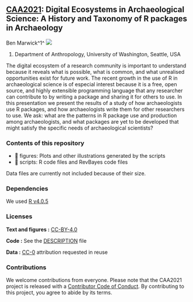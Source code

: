 
## [CAA2021](https://2021.caaconference.org/):  Digital Ecosystems in Archaeological Science: A History and Taxonomy of R packages in Archaeology

Ben Marwick^1^ [![](https://orcid.org/sites/default/files/images/orcid_16x16.png)](https://orcid.org/0000-0001-7879-4531 )   

1. Department of Anthropology, University of Washington, Seattle, USA    

The digital ecosystem of a research community is important to understand because it reveals what is possible, what is common, and what unrealised opportunities exist for future work. The recent growth in the use of R in archaeological science is of especial interest because it is a free, open source, and highly extensible programming language that any researcher can contribute to by writing a package and sharing it for others to use. In this presentation we present the results of a study of how archaeologists use R packages, and how archaeologists write them for other researchers to use. We ask: what are the patterns in R package use and production among archaeologists, and what packages are yet to be developed that might satisfy the specific needs of archaeological scientists? 

### Contents of this repository

- 📁 figures: Plots and other illustrations generated by the scripts
- 📁 scripts: R code files and RevBayes code files

Data files are currently not included because of their size.

### Dependencies

We used [R v4.0.5](https://cran.r-project.org/) 

### Licenses

**Text and figures :**
[CC-BY-4.0](http://creativecommons.org/licenses/by/4.0/)

**Code :** See the [DESCRIPTION](DESCRIPTION) file

**Data :** [CC-0](http://creativecommons.org/publicdomain/zero/1.0/) attribution requested in reuse

### Contributions

We welcome contributions from everyone. Please note that the CAA2021 project is released with a [Contributor Code of Conduct](https://contributor-covenant.org/version/2/0/CODE_OF_CONDUCT.html). By contributing to this project, you agree to abide by its terms.





